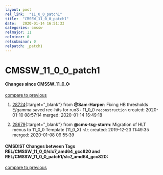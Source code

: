 ```yaml
---
layout: post
rel_link:  "11_0_0_patch1"
title:  "CMSSW_11_0_0_patch1"
date:   2020-01-14 16:51:33
categories: cmssw
relmajor: 11
relminor: 0
relsubminor: 0
relpatch: _patch1
---
```


# CMSSW_11_0_0_patch1
#### Changes since CMSSW_11_0_0:
[compare to previous](https://github.com/cms-sw/cmssw/compare/CMSSW_11_0_0...CMSSW_11_0_0_patch1)



1. [28724](http://github.com/cms-sw/cmssw/pull/28724){:target="_blank"}  from **@Sam-Harper**: Fixing HB thresholds E/gamma saved rec-hits for run3 : 11_0_0 `reconstruction`  created: 2020-01-10 08:57:14 merged: 2020-01-14 16:49:18



2. [28679](http://github.com/cms-sw/cmssw/pull/28679){:target="_blank"}  from **@cms-tsg-storm**: Migration of HLT menus to 11_0_0 Template (11_0_X) `hlt`  created: 2019-12-23 11:49:35 merged: 2020-01-08 09:55:39



#### CMSDIST Changes between Tags REL/CMSSW_11_0_0/slc7_amd64_gcc820 and REL/CMSSW_11_0_0_patch1/slc7_amd64_gcc820:
[compare to previous](https://github.com/cms-sw/cmsdist/compare/REL/CMSSW_11_0_0/slc7_amd64_gcc820...REL/CMSSW_11_0_0_patch1/slc7_amd64_gcc820)


